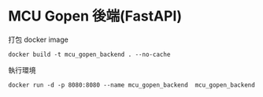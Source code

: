 # MCU Gopen 後端(FastAPI)

打包 docker image
```
docker build -t mcu_gopen_backend . --no-cache
```
執行環境
```
docker run -d -p 8080:8080 --name mcu_gopen_backend  mcu_gopen_backend
```